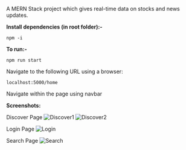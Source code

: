 A MERN Stack project which gives real-time data on stocks and news updates.

**Install dependencies (in root folder):-**

```npm -i```

**To run:-**

```npm run start```

Navigate to the following URL using a browser:

```localhost:5000/home```

Navigate within the page using navbar

**Screenshots:**


Discover Page
![Discover1](images/Discover1.jpg)
![Discover2](images/Discover2.jpg)

Login Page
![Login](images/Login.jpg)

Search Page
![Search](images/Search.jpg)
